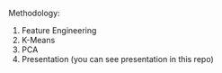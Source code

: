 Methodology:

1. Feature Engineering
2. K-Means
3. PCA
4. Presentation (you can see presentation in this repo)
